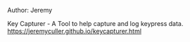 Author: Jeremy

Key Capturer - A Tool to help capture and log keypress data. https://jeremyculler.github.io/keycapturer.html
